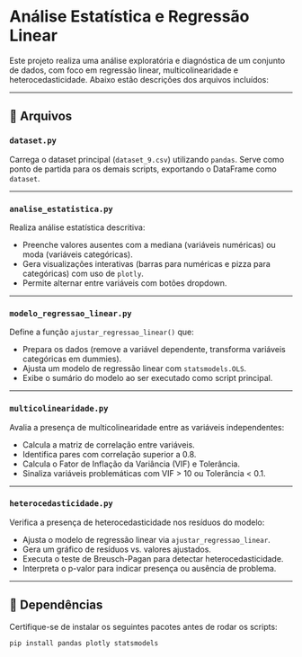 # Análise Estatística e Regressão Linear

Este projeto realiza uma análise exploratória e diagnóstica de um conjunto de dados, com foco em regressão linear, multicolinearidade e heterocedasticidade. Abaixo estão descrições dos arquivos incluídos:

---

## 📁 Arquivos

### `dataset.py`
Carrega o dataset principal (`dataset_9.csv`) utilizando `pandas`. Serve como ponto de partida para os demais scripts, exportando o DataFrame como `dataset`.

---

### `analise_estatistica.py`
Realiza análise estatística descritiva:
- Preenche valores ausentes com a mediana (variáveis numéricas) ou moda (variáveis categóricas).
- Gera visualizações interativas (barras para numéricas e pizza para categóricas) com uso de `plotly`.
- Permite alternar entre variáveis com botões dropdown.

---

### `modelo_regressao_linear.py`
Define a função `ajustar_regressao_linear()` que:
- Prepara os dados (remove a variável dependente, transforma variáveis categóricas em dummies).
- Ajusta um modelo de regressão linear com `statsmodels.OLS`.
- Exibe o sumário do modelo ao ser executado como script principal.

---

### `multicolinearidade.py`
Avalia a presença de multicolinearidade entre as variáveis independentes:
- Calcula a matriz de correlação entre variáveis.
- Identifica pares com correlação superior a 0.8.
- Calcula o Fator de Inflação da Variância (VIF) e Tolerância.
- Sinaliza variáveis problemáticas com VIF > 10 ou Tolerância < 0.1.

---

### `heterocedasticidade.py`
Verifica a presença de heterocedasticidade nos resíduos do modelo:
- Ajusta o modelo de regressão linear via `ajustar_regressao_linear`.
- Gera um gráfico de resíduos vs. valores ajustados.
- Executa o teste de Breusch-Pagan para detectar heterocedasticidade.
- Interpreta o p-valor para indicar presença ou ausência de problema.

---

## 🧩 Dependências
Certifique-se de instalar os seguintes pacotes antes de rodar os scripts:
```bash
pip install pandas plotly statsmodels